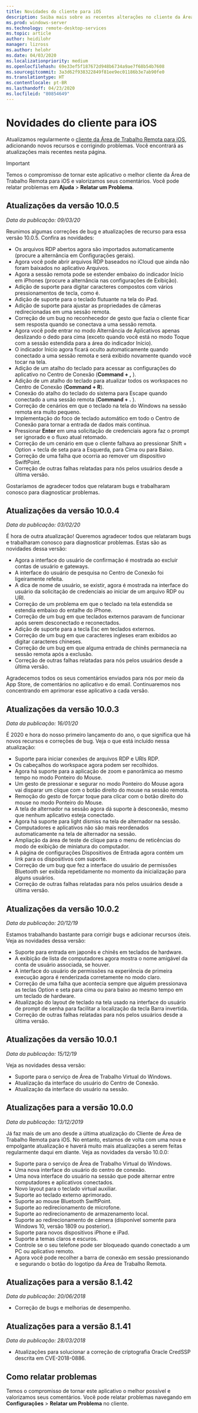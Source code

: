```yaml
---
title: Novidades do cliente para iOS
description: Saiba mais sobre as recentes alterações no cliente da Área de Trabalho Remota para iOS
ms.prod: windows-server
ms.technology: remote-desktop-services
ms.topic: article
author: heidilohr
manager: lizross
ms.author: helohr
ms.date: 04/03/2020
ms.localizationpriority: medium
ms.openlocfilehash: 69e33ef5f187672d948b6734a9ae7f68b54b7608
ms.sourcegitcommit: 3a3d62f938322849f81ee9ec01186b3e7ab90fe0
ms.translationtype: HT
ms.contentlocale: pt-BR
ms.lasthandoff: 04/23/2020
ms.locfileid: "80854649"
---
```

# <a name="whats-new-in-the-ios-client"></a>Novidades do cliente para iOS

Atualizamos regularmente o [cliente da Área de Trabalho Remota para iOS](remote-desktop-ios.md), adicionando novos recursos e corrigindo problemas. Você encontrará as atualizações mais recentes nesta página.

>[!IMPORTANT]
>Temos o compromisso de tornar este aplicativo o melhor cliente da Área de Trabalho Remota para iOS e valorizamos seus comentários. Você pode relatar problemas em **Ajuda** > **Relatar um Problema**.

## <a name="updates-for-version-1005"></a>Atualizações da versão 10.0.5

*Data da publicação: 09/03/20*

Reunimos algumas correções de bug e atualizações de recurso para essa versão 10.0.5. Confira as novidades:

- Os arquivos RDP abertos agora são importados automaticamente (procure a alternância em Configurações gerais).
- Agora você pode abrir arquivos RDP baseados no iCloud que ainda não foram baixados no aplicativo Arquivos.
- Agora a sessão remota pode se estender embaixo do indicador Início em iPhones (procure a alternância nas configurações de Exibição).
- Adição de suporte para digitar caracteres compostos com vários pressionamentos de tecla, como é.
- Adição de suporte para o teclado flutuante na tela do iPad.
- Adição de suporte para ajustar as propriedades de câmeras redirecionadas em uma sessão remota.
- Correção de um bug no reconhecedor de gesto que fazia o cliente ficar sem resposta quando se conectava a uma sessão remota.
- Agora você pode entrar no modo Alternância de Aplicativos apenas deslizando o dedo para cima (exceto quando você está no modo Toque com a sessão estendida para a área do indicador Início).
- O indicador Início agora ficará oculto automaticamente quando conectado a uma sessão remota e será exibido novamente quando você tocar na tela.
- Adição de um atalho do teclado para acessar as configurações do aplicativo no Centro de Conexão (**Command + ,** ).
- Adição de um atalho do teclado para atualizar todos os workspaces no Centro de Conexão (**Command + R**).
- Conexão do atalho do teclado do sistema para Escape quando conectado a uma sessão remota (**Command + .** ).
- Correção de cenários em que o teclado na tela do Windows na sessão remota era muito pequeno.
- Implementação do foco de teclado automático em todo o Centro de Conexão para tornar a entrada de dados mais contínua.
- Pressionar **Enter** em uma solicitação de credenciais agora faz o prompt ser ignorado e o fluxo atual retomado.
- Correção de um cenário em que o cliente falhava ao pressionar Shift + Option + tecla de seta para a Esquerda, para Cima ou para Baixo.
- Correção de uma falha que ocorria ao remover um dispositivo SwiftPoint.
- Correção de outras falhas relatadas para nós pelos usuários desde a última versão.

Gostaríamos de agradecer todos que relataram bugs e trabalharam conosco para diagnosticar problemas.

## <a name="updates-for-version-1004"></a>Atualizações da versão 10.0.4

*Data da publicação: 03/02/20*

É hora de outra atualização! Queremos agradecer todos que relataram bugs e trabalharam conosco para diagnosticar problemas. Estas são as novidades dessa versão:

- Agora a interface do usuário de confirmação é mostrada ao excluir contas de usuário e gateways.
- A interface do usuário de pesquisa no Centro de Conexão foi ligeiramente refeita.
- A dica de nome de usuário, se existir, agora é mostrada na interface do usuário da solicitação de credenciais ao iniciar de um arquivo RDP ou URI.
- Correção de um problema em que o teclado na tela estendida se estendia embaixo do entalhe do iPhone.
- Correção de um bug em que teclados externos paravam de funcionar após serem desconectado e reconectados.
- Adição de suporte para a tecla Esc em teclados externos.
- Correção de um bug em que caracteres ingleses eram exibidos ao digitar caracteres chineses.
- Correção de um bug em que alguma entrada de chinês permanecia na sessão remota após a exclusão.
- Correção de outras falhas relatadas para nós pelos usuários desde a última versão.

Agradecemos todos os seus comentários enviados para nós por meio da App Store, de comentários no aplicativo e do email. Continuaremos nos concentrando em aprimorar esse aplicativo a cada versão.

## <a name="updates-for-version-1003"></a>Atualizações da versão 10.0.3

*Data da publicação: 16/01/20*

É 2020 e hora do nosso primeiro lançamento do ano, o que significa que há novos recursos e correções de bug. Veja o que está incluído nessa atualização:

- Suporte para iniciar conexões de arquivos RDP e URIs RDP.
- Os cabeçalhos do workspace agora podem ser recolhidos.
- Agora há suporte para a aplicação de zoom e panorâmica ao mesmo tempo no modo Ponteiro do Mouse.
- Um gesto de pressionar e segurar no modo Ponteiro do Mouse agora vai disparar um clique com o botão direito do mouse na sessão remota.
- Remoção do gesto de forçar toque para clicar com o botão direito do mouse no modo Ponteiro do Mouse.
- A tela de alternador na sessão agora dá suporte à desconexão, mesmo que nenhum aplicativo esteja conectado.
- Agora há suporte para light dismiss na tela de alternador na sessão.
- Computadores e aplicativos não são mais reordenados automaticamente na tela de alternador na sessão.
- Ampliação da área de teste de clique para o menu de reticências do modo de exibição de miniatura do computador.
- A página de configurações Dispositivos de Entrada agora contém um link para os dispositivos com suporte.
- Correção de um bug que fez a interface do usuário de permissões Bluetooth ser exibida repetidamente no momento da inicialização para alguns usuários.
- Correção de outras falhas relatadas para nós pelos usuários desde a última versão.

## <a name="updates-for-version-1002"></a>Atualizações da versão 10.0.2

*Data da publicação: 20/12/19*

Estamos trabalhando bastante para corrigir bugs e adicionar recursos úteis. Veja as novidades dessa versão:

- Suporte para entrada em japonês e chinês em teclados de hardware.
- A exibição de lista de computadores agora mostra o nome amigável da conta de usuário associada, se houver.
- A interface do usuário de permissões na experiência de primeira execução agora é renderizada corretamente no modo claro.
- Correção de uma falha que acontecia sempre que alguém pressionava as teclas Option e seta para cima ou para baixo ao mesmo tempo em um teclado de hardware.
- Atualização do layout de teclado na tela usado na interface do usuário de prompt de senha para facilitar a localização da tecla Barra invertida.
- Correção de outras falhas relatadas para nós pelos usuários desde a última versão.

## <a name="updates-for-version-1001"></a>Atualizações da versão 10.0.1

*Data da publicação: 15/12/19*

Veja as novidades dessa versão:

- Suporte para o serviço de Área de Trabalho Virtual do Windows.
- Atualização da interface do usuário do Centro de Conexão.
- Atualização da interface do usuário na sessão.

## <a name="updates-for-version-1000"></a>Atualizações para a versão 10.0.0

*Data da publicação: 13/12/2019*

Já faz mais de um ano desde a última atualização do Cliente de Área de Trabalho Remota para iOS. No entanto, estamos de volta com uma nova e empolgante atualização e haverá muito mais atualizações a serem feitas regularmente daqui em diante. Veja as novidades da versão 10.0.0:

- Suporte para o serviço de Área de Trabalho Virtual do Windows.
- Uma nova interface do usuário do centro de conexão.
- Uma nova interface do usuário na sessão que pode alternar entre computadores e aplicativos conectados.
- Novo layout para o teclado virtual auxiliar.
- Suporte ao teclado externo aprimorado.
- Suporte ao mouse Bluetooth SwiftPoint.
- Suporte ao redirecionamento de microfone.
- Suporte ao redirecionamento de armazenamento local.
- Suporte ao redirecionamento de câmera (disponível somente para Windows 10, versão 1809 ou posterior).
- Suporte para novos dispositivos iPhone e iPad.
- Suporte a temas claros e escuros.
- Controle se o seu telefone pode ser bloqueado quando conectado a um PC ou aplicativo remoto.
- Agora você pode recolher a barra de conexão em sessão pressionando e segurando o botão do logotipo da Área de Trabalho Remota.

## <a name="updates-for-version-8142"></a>Atualizações para a versão 8.1.42

*Data da publicação: 20/06/2018*

- Correção de bugs e melhorias de desempenho.

## <a name="updates-for-version-8141"></a>Atualizações para a versão 8.1.41

*Data da publicação: 28/03/2018*

- Atualizações para solucionar a correção de criptografia Oracle CredSSP descrita em CVE-2018-0886.

## <a name="how-to-report-issues"></a>Como relatar problemas

Temos o compromisso de tornar este aplicativo o melhor possível e valorizamos seus comentários. Você pode relatar problemas navegando em **Configurações** > **Relatar um Problema** no cliente.
